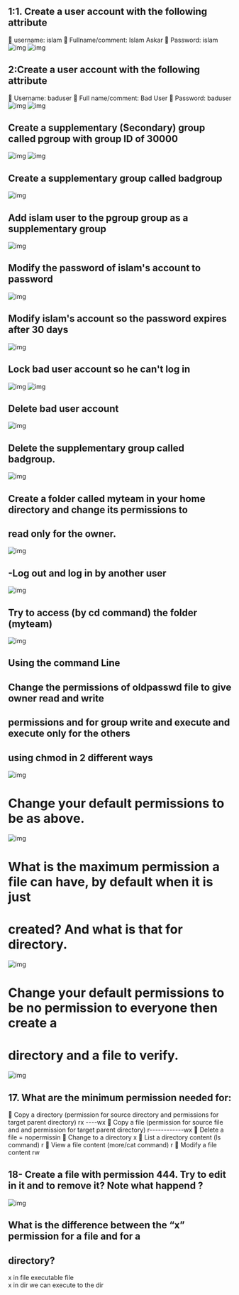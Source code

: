 ## 1:1. Create a user account with the following attribute
 username: islam
 Fullname/comment: Islam Askar
 Password: islam 
 ![img](https://github.com/heba-eldeabes/Red-Hat-Administration-I/blob/main/images/Screenshot%20from%202025-08-19%2021-26-07.png)
 ![img](https://github.com/heba-eldeabes/Red-Hat-Administration-I/blob/main/images/Screenshot%20from%202025-08-19%2021-35-56.png)
 ##  2:Create a user account with the following attribute
 Username: baduser
 Full name/comment: Bad User
 Password: baduser  
![img](https://github.com/heba-eldeabes/Red-Hat-Administration-I/blob/main/images/Screenshot%20from%202025-08-19%2021-32-10.png)
![img](https://github.com/heba-eldeabes/Red-Hat-Administration-I/blob/main/images/Screenshot%20from%202025-08-19%2021-35-20.png)
  
## Create a supplementary (Secondary) group called pgroup with group ID of 30000 
![img](https://github.com/heba-eldeabes/Red-Hat-Administration-I/blob/main/images/Screenshot%20from%202025-08-19%2021-46-20.png)
![img](https://github.com/heba-eldeabes/Red-Hat-Administration-I/blob/main/images/Screenshot%20from%202025-08-19%2021-46-46.png)
 
 ## Create a supplementary group called badgroup
    
 ![img](https://github.com/heba-eldeabes/Red-Hat-Administration-I/blob/main/images/Screenshot%20from%202025-08-19%2021-50-41.png)
 ## Add islam user to the pgroup group as a supplementary group
  ![img](https://github.com/heba-eldeabes/Red-Hat-Administration-I/blob/main/images/Screenshot%20from%202025-08-19%2021-55-25.png)
 
 ## Modify the password of islam's account to password 
 ![img](https://github.com/heba-eldeabes/Red-Hat-Administration-I/blob/main/images/Screenshot%20from%202025-08-19%2021-56-29.png)
 

## Modify islam's account so the password expires after 30 days
![img](https://github.com/heba-eldeabes/Red-Hat-Administration-I/blob/main/Labs%20/images/Screenshot%20from%202025-08-19%2017-41-26.png)


## Lock bad user account so he can't log in   
![img](https://github.com/heba-eldeabes/Red-Hat-Administration-I/blob/main/images/Screenshot%20from%202025-08-19%2022-11-30.png)
![img](https://github.com/heba-eldeabes/Red-Hat-Administration-I/blob/main/images/Screenshot%20from%202025-08-19%2022-16-04.png)
## Delete bad user account 
![img](https://github.com/heba-eldeabes/Red-Hat-Administration-I/blob/main/images/Screenshot%20from%202025-08-19%2022-17-08.png)
## Delete the supplementary group called badgroup.
 ![img](https://github.com/heba-eldeabes/Red-Hat-Administration-I/blob/main/images/Screenshot%20from%202025-08-19%2022-18-34.png)

 ## Create a folder called myteam in your home directory and change its permissions to
 ## read only for the owner. 
![img](https://github.com/heba-eldeabes/Red-Hat-Administration-I/blob/main/images/Screenshot%20from%202025-08-19%2022-25-17.png)


## -Log out and log in by another user
 ![img](https://github.com/heba-eldeabes/Red-Hat-Administration-I/blob/main/images/Screenshot%20from%202025-08-19%2022-42-30.png)
 

 ## Try to access (by cd command) the folder (myteam) 
![img](https://github.com/heba-eldeabes/Red-Hat-Administration-I/blob/main/images/Screenshot%20from%202025-08-19%2022-37-10.png)
## Using the command Line
##  Change the permissions of oldpasswd file to give owner read and write
## permissions and for group write and execute and execute only for the others
##  using chmod in 2 different ways 
![img](https://github.com/heba-eldeabes/Red-Hat-Administration-I/blob/main/images/Screenshot%20from%202025-08-19%2022-47-56.png)
# Change your default permissions to be as above. 
![img](https://github.com/heba-eldeabes/Red-Hat-Administration-I/blob/main/images/Screenshot%20from%202025-08-19%2022-50-52.png)
# What is the maximum permission a file can have, by default when it is just
 # created? And what is that for directory.
 ![img](https://github.com/heba-eldeabes/Red-Hat-Administration-I/blob/main/images/Screenshot%20from%202025-08-19%2022-58-23.png)
# Change your default permissions to be no permission to everyone then create a
 # directory and a file to verify.
 ![img](https://github.com/heba-eldeabes/Red-Hat-Administration-I/blob/main/images/Screenshot%20from%202025-08-20%2000-14-32.png)
 
 ## 17. What are the minimum permission needed for:
 Copy a directory (permission for source directory and permissions for target
parent directory)  rx ----wx
 Copy a file (permission for source file and and permission for target parent
directory) r------------wx
 Delete a file = nopermissin
 Change to a directory x
 List a directory content (ls command) r
 View a file content (more/cat command) r
 Modify a file content  rw
 ## 18- Create a file with permission 444. Try to edit in it and to remove it? Note what happend ?
  ![img](https://github.com/heba-eldeabes/Red-Hat-Administration-I/blob/main/images/Screenshot%20from%202025-08-19%2023-04-35.png) 
 
 
 ## What is the difference between the “x” permission for a file and for a
 ## directory?
x in file  executable file  
x in dir we can execute to the dir    